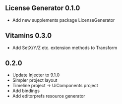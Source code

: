 ## License Generator 0.1.0
- Add new supplements package LicenseGenerator

## Vitamins 0.3.0
- Add SetX/Y/Z etc. extension methods to Transform

## 0.2.0
- Update Injecter to 9.1.0
- Simpler project layout
- Timeline project -> UiComponents project
- Add bindings
- Add editorprefs resource generator
